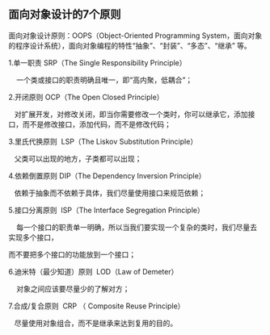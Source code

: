 ## 面向对象设计的7个原则

面向对象设计原则：OOPS（Object-Oriented Programming System，面向对象的程序设计系统），面向对象编程的特性“抽象”、“封装”、“多态”、“继承” 等。

1.单一职责 SRP（The Single Responsibility Principle）

    一个类或接口的职责明确且唯一，即“高内聚，低耦合”；

2.开闭原则 OCP（The Open Closed Principle）

   对扩展开发，对修改关闭，即当你需要修改一个类时，你可以继承它，添加接口，而不是修改接口，添加代码，而不是修改代码；

3.里氏代换原则  LSP（The Liskov Substitution Principle）

   父类可以出现的地方，子类都可以出现；

4.依赖倒置原则 DIP（The Dependency Inversion Principle）

   依赖于抽象而不依赖于具体，我们尽量使用接口来规范依赖；

5.接口分离原则  ISP（The Interface Segregation Principle）

    每一个接口的职责单一明确，所以当我们要实现一个复杂的类时，我们尽量去实现多个接口，

而不要把多个接口的功能放到一个接口；

6.迪米特（最少知道）原则  LOD（Law of Demeter）

    对象之间应该要尽量少的了解对方；

7.合成/复合原则  CRP （ Composite Reuse Principle）

   尽量使用对象组合，而不是继承来达到复用的目的。
